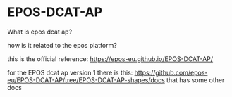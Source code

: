 # EPOS-DCAT-AP

What is epos dcat ap?

how is it related to the epos platform?

this is the official reference: https://epos-eu.github.io/EPOS-DCAT-AP/

for the EPOS dcat ap version 1 there is this: https://github.com/epos-eu/EPOS-DCAT-AP/tree/EPOS-DCAT-AP-shapes/docs that has some other docs
